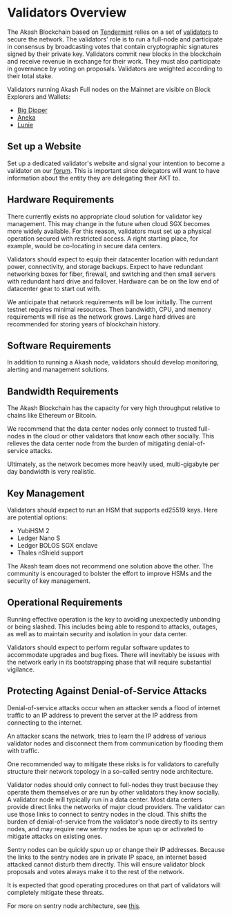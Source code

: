 # Validators Overview

The Akash Blockchain based on [Tendermint](https://docs.tendermint.com/master/introduction/what-is-tendermint.html) relies on a set of [validators](https://hub.cosmos.network/master/validators/validator-faq.html) to secure the network. The validators' role is to run a full-node and participate in consensus by broadcasting votes that contain cryptographic signatures signed by their private key. Validators commit new blocks in the blockchain and receive revenue in exchange for their work. They must also participate in governance by voting on proposals. Validators are weighted according to their total stake.

Validators running Akash Full nodes on the Mainnet are visible on Block Explorers and Wallets:

* [Big Dipper](https://akash.bigdipper.live/validators)
* [Aneka](https://akash.aneka.io/validators)
* [Lunie](https://app.lunie.io/akash/validators)

## Set up a Website

Set up a dedicated validator's website and signal your intention to become a validator on our [forum](https://forum.akash.network). This is important since delegators will want to have information about the entity they are delegating their AKT to.

## Hardware Requirements

There currently exists no appropriate cloud solution for validator key management. This may change in the future when cloud SGX becomes more widely available. For this reason, validators must set up a physical operation secured with restricted access. A right starting place, for example, would be co-locating in secure data centers.

Validators should expect to equip their datacenter location with redundant power, connectivity, and storage backups. Expect to have redundant networking boxes for fiber, firewall, and switching and then small servers with redundant hard drive and failover. Hardware can be on the low end of datacenter gear to start out with.

We anticipate that network requirements will be low initially. The current testnet requires minimal resources. Then bandwidth, CPU, and memory requirements will rise as the network grows. Large hard drives are recommended for storing years of blockchain history.

## Software Requirements

In addition to running a Akash node, validators should develop monitoring, alerting and management solutions.

## Bandwidth Requirements

The Akash Blockchain has the capacity for very high throughput relative to chains like Ethereum or Bitcoin.

We recommend that the data center nodes only connect to trusted full-nodes in the cloud or other validators that know each other socially. This relieves the data center node from the burden of mitigating denial-of-service attacks.

Ultimately, as the network becomes more heavily used, multi-gigabyte per day bandwidth is very realistic.

## Key Management

Validators should expect to run an HSM that supports ed25519 keys. Here are potential options:

* YubiHSM 2
* Ledger Nano S
* Ledger BOLOS SGX enclave
* Thales nShield support

The Akash team does not recommend one solution above the other. The community is encouraged to bolster the effort to improve HSMs and the security of key management.

## Operational Requirements

Running effective operation is the key to avoiding unexpectedly unbonding or being slashed. This includes being able to respond to attacks, outages, as well as to maintain security and isolation in your data center.

Validators should expect to perform regular software updates to accommodate upgrades and bug fixes. There will inevitably be issues with the network early in its bootstrapping phase that will require substantial vigilance.

## Protecting Against Denial-of-Service Attacks

Denial-of-service attacks occur when an attacker sends a flood of internet traffic to an IP address to prevent the server at the IP address from connecting to the internet.

An attacker scans the network, tries to learn the IP address of various validator nodes and disconnect them from communication by flooding them with traffic.

One recommended way to mitigate these risks is for validators to carefully structure their network topology in a so-called sentry node architecture.

Validator nodes should only connect to full-nodes they trust because they operate them themselves or are run by other validators they know socially. A validator node will typically run in a data center. Most data centers provide direct links the networks of major cloud providers. The validator can use those links to connect to sentry nodes in the cloud. This shifts the burden of denial-of-service from the validator's node directly to its sentry nodes, and may require new sentry nodes be spun up or activated to mitigate attacks on existing ones.

Sentry nodes can be quickly spun up or change their IP addresses. Because the links to the sentry nodes are in private IP space, an internet based attacked cannot disturb them directly. This will ensure validator block proposals and votes always make it to the rest of the network.

It is expected that good operating procedures on that part of validators will completely mitigate these threats.

For more on sentry node architecture, see [this](https://forum.cosmos.network/t/sentry-node-architecture-overview/454).

